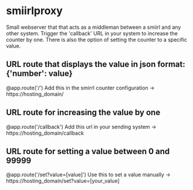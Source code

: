 # smiirlproxy
Small webserver that that acts as a middleman between a smiirl and any other system.
Trigger the 'callback' URL in your system to increase the counter by one. There is also the option of setting the counter to a specific value.

## URL route that displays the value in json format: {'number': value}
@app.route('/')
Add this in the smirrl counter configuration ->  https://hosting_domain/

## URL route for increasing the value by one
@app.route('/callback')
Add this url in your sending system -> https://hosting_domain/callback

## URL route for setting a value between 0 and 99999
@app.route('/set?value=[value]')
Use this to set a value manually -> https://hosting_domain/set?value=[your_value]

